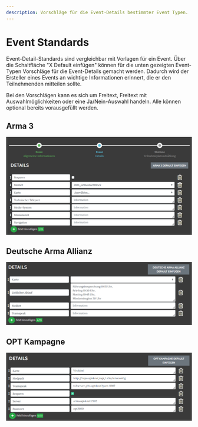 ```yaml
---
description: Vorschläge für die Event-Details bestimmter Event Typen.
---
```


# Event Standards

Event-Detail-Standards sind vergleichbar mit Vorlagen für ein Event. Über die Schaltfläche "X Default einfügen" können für die unten gezeigten Event-Typen Vorschläge für die Event-Details gemacht werden. Dadurch wird der Ersteller eines Events an wichtige Informationen erinnert, die er den Teilnehmenden mitteilen sollte.

Bei den Vorschlägen kann es sich um Freitext, Freitext mit Auswahlmöglichkeiten oder eine Ja/Nein-Auswahl handeln. Alle können optional bereits vorausgefüllt werden.

## Arma 3

<div align="center">

<img src="../../.gitbook/assets/Slotbot-Default-Arma3.png" alt="Zur Verfügung gestellt von Arma macht Bock">

</div>

## Deutsche Arma Allianz

![Zur Verfügung gestellt von Deutsche Arma Allianz](../../.gitbook/assets/Slotbot-Default-DAA.png)

## OPT Kampagne

![Zur Verfügung gestellt von Operation Pandora Trigger](../../.gitbook/assets/Slotbot-Default-OPT.png)

